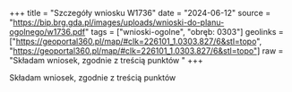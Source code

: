 +++
title = "Szczegóły wniosku W1736"
date = "2024-06-12"
source = "https://bip.brg.gda.pl/images/uploads/wnioski-do-planu-ogolnego/w1736.pdf"
tags = ["wnioski-ogolne", "obręb: 0303"]
geolinks = ["https://geoportal360.pl/map/#clk=226101_1.0303.827/6&stl=topo", "https://geoportal360.pl/map/#clk=226101_1.0303.827/6&stl=topo"]
raw = "Składam wniosek, zgodnie z treścią punktów "
+++

Składam wniosek, zgodnie z treścią punktów 


